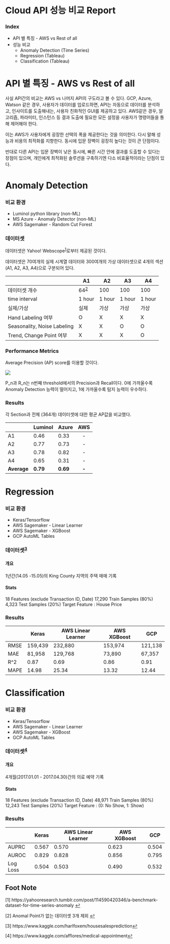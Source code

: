 # Cloud API 성능 비교 Report

### Index
* API 별 특징 - AWS vs Rest of all
* 성능 비교
	* Anomaly Detection (Time Series)
	* Regression (Tableau)
	* Classification (Tableau)

# API 별 특징 - AWS vs Rest of all
사실 API간의 비교는 AWS vs 나머지 API의 구도라고 볼 수 있다. GCP, Azure, Watson 같은 경우, 사용자가 데이터를 업로드하면, API는 자동으로 데이터를 분석하고, 인사이트를 도출해내는, 사용자 친화적인 GUI를 제공하고 있다. AWS같은 경우, 알고리즘, 파라미터, 인스턴스 등 결과 도출에 필요한 모든 설정을 사용자가 명령어들을 통해 제어해야 한다.

이는 AWS가 사용자에게 굉장한 선택의 폭을 제공한다는 것을 의미한다. 다시 말해 성능과 비용의 최적화를 지향한다. 동시에 입문 장벽이 굉장히 높다는 것이 큰 단점이다.

반대로 다른 API는 입문 장벽이 낮은 동시에, 빠른 시간 안에 결과를 도출할 수 있다는 장점이 있으며, 개인에게 최적화된 솔루션을 구축하기엔 다소 비효율적이라는 단점이 있다.
 
# Anomaly Detection 

### 비교 환경
* Luminol python library (non-ML)
* MS Azure - Anomaly Detector (non-ML)
* AWS Sagemaker - Random Cut Forest

### 데이터셋
데이터셋은 Yahoo! Webscope<sup id ='a1'>[1](#1)</sup>로부터 제공된 것이다.

데이터셋은 70여개의 실제 시계열 데이터와 300여개의 가상 데이터셋으로 4개의 섹션(A1, A2, A3, A4)으로 구분되어 있다.

|  |A1|A2|A3|A4|
|--|--|--|--|--|
|데이터셋 개수|64<sup id ='a2'>[2](#2)</sup>|100|100|100|
|time interval|1 hour|1 hour|1 hour|1 hour|
|실제/가상|실제|가상|가상|가상|
|Hand Labeling 여부|O|X|X|X|
|Seasonality, Noise Labeling|X|X|O|O|
|Trend, Change Point 여부|X|X|X|O|

### Performance Metrics
Average Precision (AP) score를 이용할 것이다.

![
](https://ifh.cc/g/3w8we.png)

P_n과 R_n는 n번째 threshold에서의 Precision과 Recall이다. 
0에 가까울수록 Anomaly Detection 능력이 떨어지고,
1에 가까울수록 탐지 능력이 우수하다.


### Results
각 Section과 전체 (364개) 데이터셋에 대한 평균 AP값을 비교했다.

|  |Luminol|Azure|AWS|
|--|--|--|--|
|A1|0.46|0.33|<center>-|
|A2|0.77|0.73|<center>-|
|A3|0.78|0.82|<center>-|
|A4|0.65|0.31|<center>-|
|**Average**|**0.79**|**0.69**|<center>**-**|



# Regression

### 비교 환경
* Keras/Tensorflow
* AWS Sagemaker - Linear Learner
* AWS Sagemaker - XGBoost
* GCP AutoML Tables 
### 데이터셋<sup id ='a3'>[3](#3)</sup>

#### 개요
 1년간(14.05 -15.05)의 King County 지역의 주택 매매 기록

#### Stats
18 Features (exclude Transaction ID, Date)
17,290 Train Samples (80%)
4,323 Test Samples (20%)
Target Feature : House Price


### Results
|  |Keras|AWS Linear Learner|AWS XGBoost|GCP|
|--|--|--|--|--|
|RMSE|159,439|232,880|153,974|121,138|
|MAE|81,958|129,768|73,890|67,357|
|R^2|0.87|0.69|0.86|0.91|
|MAPE|14.98|25.34|13.32|12.44|
# Classification

### 비교 환경
* Keras/Tensorflow
* AWS Sagemaker - Linear Learner
* AWS Sagemaker - XGBoost
* GCP AutoML Tables

### 데이터셋<sup id ='a4'>[4](#4)</sup>

#### 개요
4개월(2017.01.01 - 2017.04.30)간의 의료 예약 기록


#### Stats
18 Features (exclude Transaction ID, Date)
48,971 Train Samples (80%)
12,243 Test Samples (20%)
Target Feature : (0: No Show, 1: Show)


### Results
|  |Keras|AWS Linear Learner|AWS XGBoost|GCP|
|--|--|--|--|--|
|AUPRC|0.567|0.570|0.623|0.504|
|AUROC|0.829|0.828|0.856|0.795|
|Log Loss|0.504|0.503|0.490|0.532|
## Foot Note

<p id="1">
[1] https://yahooresearch.tumblr.com/post/114590420346/a-benchmark-dataset-for-time-series-anomaly</a> <a href = "#a1">↩</a></p>

<p id="2"> [2] Anomal Point가 없는 데이터셋 3개 제외 <a href = "#a2">↩</a></p>

<p id="3"> [3] https://www.kaggle.com/harlfoxem/housesalesprediction<a href = "#a3">↩</a></p>

<p id="4"> 
[4] https://www.kaggle.com/afflores/medical-appointment<a href = "#a4">↩</a></p>